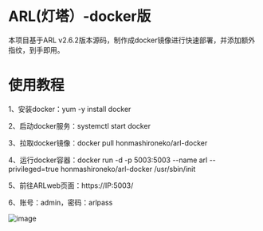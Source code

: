 # ARL(灯塔）-docker版
本项目基于ARL v2.6.2版本源码，制作成docker镜像进行快速部署，并添加额外指纹，到手即用。
# 使用教程
1、安装docker：yum -y install docker

2、启动docker服务：systemctl start docker

3、拉取docker镜像：docker pull honmashironeko/arl-docker

4、运行docker容器：docker run -d -p 5003:5003 --name arl --privileged=true honmashironeko/arl-docker /usr/sbin/init

5、前往ARLweb页面：https://IP:5003/

6、账号：admin，密码：arlpass

![image](https://github.com/honmashironeko/ARL-docker/assets/139044047/46504320-97b4-44e3-aa06-ba121cb33cd6)
